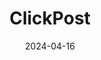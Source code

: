 ---  
layout: startup_page  
title: "ClickPost"  
id: "clickpost.ai"  
permalink: "/clickpostclickpost.ai04162024/"  
website: "https://www.clickpost.ai/"  
funding_round: "Series A"  
funding_amount: "$6M"  
investors: "Inflexor Ventures, Athera Venture Partners, Riverwalk Holdings, Rebright Partners"  
about: "ClickPost is a logistics intelligence platform that helps ecommerce companies manage their shipments, automate failed delivery feedback, manage returns and exchanges, and reduce return-to-origin rates. Initially a developer tool for integrating courier APIs, it evolved into a comprehensive platform addressing the growing need for enhanced post-purchase experiences. The platform aims to provide brands with data-driven solutions to compete effectively in the growing ecommerce market."  
markets: "Ecommerce, Logistics, AI, SaaS, Supply Chain, Supply Chain Optimization, NDR management, Returns management"  
hq: "New Delhi, Delhi, India"  
founded_year: "2015"  
linkedin: "https://www.linkedin.com/company/clickpost1"  
twitter: "https://twitter.com/clickposttech"  
instagram: ""  
facebook: "https://www.facebook.com/clickpostapi"  
crunchbase: "https://www.crunchbase.com/organization/clickpost-3c8c"  
pitchbook: "https://pitchbook.com/profiles/company/133109-83"  

date_display: "16-Apr-2024"  
date: "2024-04-16"

# SEO Optimization  
meta_title: "ClickPost - Series A Funding ($6M)"  
meta_description: "ClickPost, ClickPost is a logistics intelligence platform that helps ecommerce companies manage their shipments, automate failed delivery feedback, manage return..."  
meta_keywords: "ClickPost, Ecommerce, Logistics, AI, SaaS, Supply Chain, Supply Chain Optimization, NDR management, Returns management, Series A funding"  
canonical_url: "https://startup.projectstartups.com/clickpostclickpost.ai04162024/"  
---